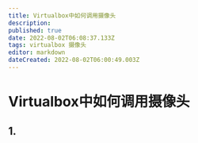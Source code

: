 ```yaml
---
title: Virtualbox中如何调用摄像头
description: 
published: true
date: 2022-08-02T06:08:37.133Z
tags: virtualbox 摄像头
editor: markdown
dateCreated: 2022-08-02T06:00:49.003Z
---
```


# Virtualbox中如何调用摄像头
## 1. 
